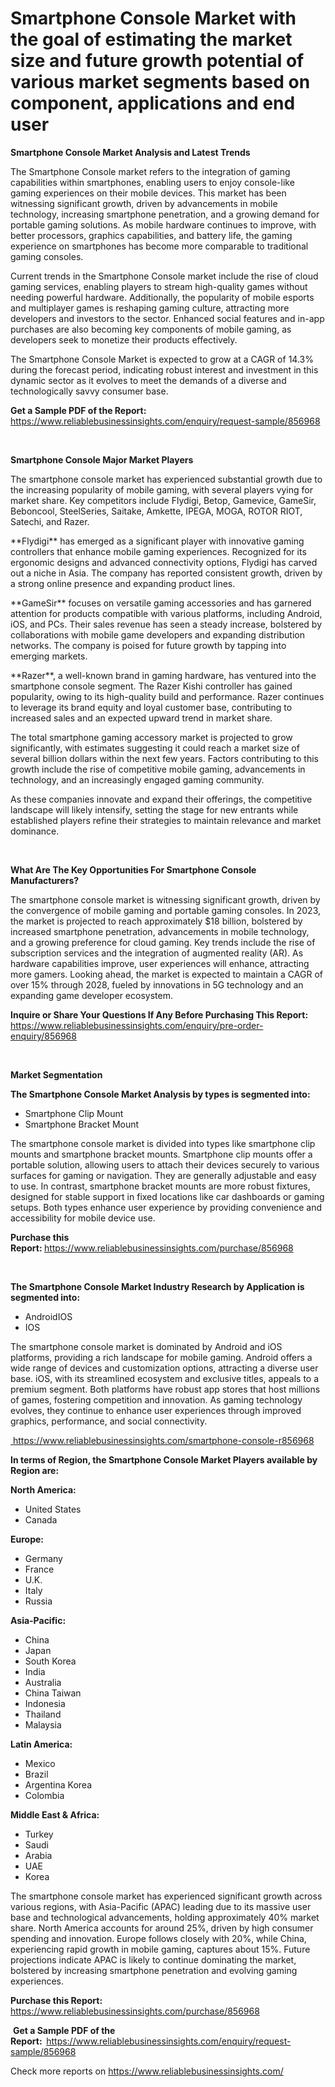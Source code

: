 <p><h1>Smartphone Console Market with the goal of estimating the market size and future growth potential of various market segments based on component, applications and end user</h1></p><p><strong>Smartphone Console Market Analysis and Latest Trends</strong></p>
<p><p>The Smartphone Console market refers to the integration of gaming capabilities within smartphones, enabling users to enjoy console-like gaming experiences on their mobile devices. This market has been witnessing significant growth, driven by advancements in mobile technology, increasing smartphone penetration, and a growing demand for portable gaming solutions. As mobile hardware continues to improve, with better processors, graphics capabilities, and battery life, the gaming experience on smartphones has become more comparable to traditional gaming consoles.</p><p>Current trends in the Smartphone Console market include the rise of cloud gaming services, enabling players to stream high-quality games without needing powerful hardware. Additionally, the popularity of mobile esports and multiplayer games is reshaping gaming culture, attracting more developers and investors to the sector. Enhanced social features and in-app purchases are also becoming key components of mobile gaming, as developers seek to monetize their products effectively. </p><p>The Smartphone Console Market is expected to grow at a CAGR of 14.3% during the forecast period, indicating robust interest and investment in this dynamic sector as it evolves to meet the demands of a diverse and technologically savvy consumer base.</p></p>
<p><strong>Get a Sample PDF of the Report:&nbsp;</strong> <a href="https://www.reliablebusinessinsights.com/enquiry/request-sample/856968?utm_campaign=2221&utm_medium=2&utm_source=Github&utm_content=ia&utm_term=06022025&utm_id=smartphone-console">https://www.reliablebusinessinsights.com/enquiry/request-sample/856968</a></p>
<p>&nbsp;</p>
<p><strong>Smartphone Console Major Market Players</strong></p>
<p><p>The smartphone console market has experienced substantial growth due to the increasing popularity of mobile gaming, with several players vying for market share. Key competitors include Flydigi, Betop, Gamevice, GameSir, Beboncool, SteelSeries, Saitake, Amkette, IPEGA, MOGA, ROTOR RIOT, Satechi, and Razer.</p><p>**Flydigi** has emerged as a significant player with innovative gaming controllers that enhance mobile gaming experiences. Recognized for its ergonomic designs and advanced connectivity options, Flydigi has carved out a niche in Asia. The company has reported consistent growth, driven by a strong online presence and expanding product lines.</p><p>**GameSir** focuses on versatile gaming accessories and has garnered attention for products compatible with various platforms, including Android, iOS, and PCs. Their sales revenue has seen a steady increase, bolstered by collaborations with mobile game developers and expanding distribution networks. The company is poised for future growth by tapping into emerging markets.</p><p>**Razer**, a well-known brand in gaming hardware, has ventured into the smartphone console segment. The Razer Kishi controller has gained popularity, owing to its high-quality build and performance. Razer continues to leverage its brand equity and loyal customer base, contributing to increased sales and an expected upward trend in market share.</p><p>The total smartphone gaming accessory market is projected to grow significantly, with estimates suggesting it could reach a market size of several billion dollars within the next few years. Factors contributing to this growth include the rise of competitive mobile gaming, advancements in technology, and an increasingly engaged gaming community. </p><p>As these companies innovate and expand their offerings, the competitive landscape will likely intensify, setting the stage for new entrants while established players refine their strategies to maintain relevance and market dominance.</p></p>
<p>&nbsp;</p>
<p><strong>What Are The Key Opportunities For Smartphone Console Manufacturers?</strong></p>
<p><p>The smartphone console market is witnessing significant growth, driven by the convergence of mobile gaming and portable gaming consoles. In 2023, the market is projected to reach approximately $18 billion, bolstered by increased smartphone penetration, advancements in mobile technology, and a growing preference for cloud gaming. Key trends include the rise of subscription services and the integration of augmented reality (AR). As hardware capabilities improve, user experiences will enhance, attracting more gamers. Looking ahead, the market is expected to maintain a CAGR of over 15% through 2028, fueled by innovations in 5G technology and an expanding game developer ecosystem.</p></p>
<p><strong>Inquire or Share Your Questions If Any Before Purchasing This Report:</strong> <a href="https://www.reliablebusinessinsights.com/enquiry/pre-order-enquiry/856968?utm_campaign=2221&utm_medium=2&utm_source=Github&utm_content=ia&utm_term=06022025&utm_id=smartphone-console">https://www.reliablebusinessinsights.com/enquiry/pre-order-enquiry/856968</a></p>
<p>&nbsp;</p>
<p><strong>Market Segmentation</strong></p>
<p><strong>The Smartphone Console Market Analysis by types is segmented into:</strong></p>
<p><ul><li>Smartphone Clip Mount</li><li>Smartphone Bracket Mount</li></ul></p>
<p><p>The smartphone console market is divided into types like smartphone clip mounts and smartphone bracket mounts. Smartphone clip mounts offer a portable solution, allowing users to attach their devices securely to various surfaces for gaming or navigation. They are generally adjustable and easy to use. In contrast, smartphone bracket mounts are more robust fixtures, designed for stable support in fixed locations like car dashboards or gaming setups. Both types enhance user experience by providing convenience and accessibility for mobile device use.</p></p>
<p><strong>Purchase this Report:&nbsp;</strong><a href="https://www.reliablebusinessinsights.com/purchase/856968?utm_campaign=2221&utm_medium=2&utm_source=Github&utm_content=ia&utm_term=06022025&utm_id=smartphone-console">https://www.reliablebusinessinsights.com/purchase/856968</a></p>
<p>&nbsp;</p>
<p><strong>The Smartphone Console Market Industry Research by Application is segmented into:</strong></p>
<p><ul><li>AndroidIOS</li><li>IOS</li></ul></p>
<p><p>The smartphone console market is dominated by Android and iOS platforms, providing a rich landscape for mobile gaming. Android offers a wide range of devices and customization options, attracting a diverse user base. iOS, with its streamlined ecosystem and exclusive titles, appeals to a premium segment. Both platforms have robust app stores that host millions of games, fostering competition and innovation. As gaming technology evolves, they continue to enhance user experiences through improved graphics, performance, and social connectivity.</p></p>
<p><a href="https://www.reliablebusinessinsights.com/smartphone-console-r856968?utm_campaign=2221&utm_medium=2&utm_source=Github&utm_content=ia&utm_term=06022025&utm_id=smartphone-console">&nbsp;https://www.reliablebusinessinsights.com/smartphone-console-r856968</a></p>
<p><strong>In terms of Region, the Smartphone Console Market Players available by Region are:</strong></p>
<p>
    <p> <strong> North America: </strong>
        <ul>
            <li>United States</li>
            <li>Canada</li>
        </ul>
        </p> 
    <p> <strong> Europe: </strong>
        <ul>
            <li>Germany</li>
            <li>France</li>
            <li>U.K.</li>
            <li>Italy</li>
            <li>Russia</li>
        </ul>
        </p> 
    <p> <strong> Asia-Pacific: </strong>
        <ul>
            <li>China</li>
            <li>Japan</li>
            <li>South Korea</li>
            <li>India</li>
            <li>Australia</li>
            <li>China Taiwan</li>
            <li>Indonesia</li>
            <li>Thailand</li>
            <li>Malaysia</li>
        </ul>
        </p> 
    <p> <strong> Latin America: </strong>
        <ul>
            <li>Mexico</li>
            <li>Brazil</li>
            <li>Argentina Korea</li>
            <li>Colombia</li>
        </ul>
        </p> 
    <p> <strong> Middle East & Africa: </strong>
        <ul>
            <li>Turkey</li>
            <li>Saudi</li>
            <li>Arabia</li>
            <li>UAE</li>
            <li>Korea</li>
        </ul>
    </p>
    </p>
<p><p>The smartphone console market has experienced significant growth across various regions, with Asia-Pacific (APAC) leading due to its massive user base and technological advancements, holding approximately 40% market share. North America accounts for around 25%, driven by high consumer spending and innovation. Europe follows closely with 20%, while China, experiencing rapid growth in mobile gaming, captures about 15%. Future projections indicate APAC is likely to continue dominating the market, bolstered by increasing smartphone penetration and evolving gaming experiences.</p></p>
<p><strong>Purchase this Report: </strong><a href="https://www.reliablebusinessinsights.com/purchase/856968?utm_campaign=2221&utm_medium=2&utm_source=Github&utm_content=ia&utm_term=06022025&utm_id=smartphone-console">https://www.reliablebusinessinsights.com/purchase/856968</a></p>
<p>&nbsp;<strong>Get a Sample PDF of the Report:&nbsp;&nbsp;</strong><a href="https://www.reliablebusinessinsights.com/enquiry/request-sample/856968?utm_campaign=2221&utm_medium=2&utm_source=Github&utm_content=ia&utm_term=06022025&utm_id=smartphone-console">https://www.reliablebusinessinsights.com/enquiry/request-sample/856968</a></p>
<p><strong></strong></p>
<p>Check more reports on <a href="https://www.reliablebusinessinsights.com/?utm_campaign=2221&utm_medium=2&utm_source=Github&utm_content=ia&utm_term=06022025&utm_id=smartphone-console">https://www.reliablebusinessinsights.com/</a></p>